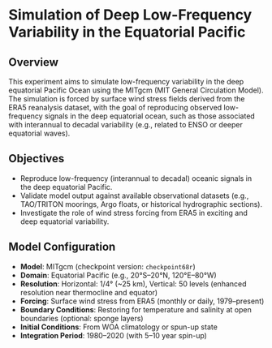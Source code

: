 # Simulation of Deep Low-Frequency Variability in the Equatorial Pacific

## Overview

This experiment aims to simulate low-frequency variability in the deep equatorial Pacific Ocean using the MITgcm (MIT General Circulation Model). The simulation is forced by surface wind stress fields derived from the ERA5 reanalysis dataset, with the goal of reproducing observed low-frequency signals in the deep equatorial ocean, such as those associated with interannual to decadal variability (e.g., related to ENSO or deeper equatorial waves).

## Objectives

- Reproduce low-frequency (interannual to decadal) oceanic signals in the deep equatorial Pacific.
- Validate model output against available observational datasets (e.g., TAO/TRITON moorings, Argo floats, or historical hydrographic sections).
- Investigate the role of wind stress forcing from ERA5 in exciting and deep equatorial variability.

## Model Configuration

- **Model**: MITgcm (checkpoint version: `checkpoint68r`)
- **Domain**: Equatorial Pacific (e.g., 20°S–20°N, 120°E–80°W)
- **Resolution**: Horizontal: 1/4° (~25 km), Vertical: 50 levels (enhanced resolution near thermocline and equator)
- **Forcing**: Surface wind stress from ERA5 (monthly or daily, 1979–present)
- **Boundary Conditions**: Restoring for temperature and salinity at open boundaries (optional: sponge layers)
- **Initial Conditions**: From WOA climatology or spun-up state
- **Integration Period**: 1980–2020 (with 5–10 year spin-up)
